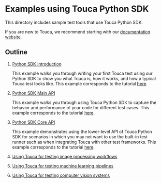 # Examples using Touca Python SDK

This directory includes sample test tools that use Touca Python SDK.

If you are new to Touca, we recommend starting with our
[documentation website](https://touca.io/docs).

## Outline

1.  [Python SDK Introduction](./01_python_minimal)

    This example walks you through writing your first Touca test using our
    Python SDK to show you what Touca is, how it works, and how a typical Touca
    test looks like. This example corresponds to the tutorial
    [here](https://touca.io/docs/basics/).

2.  [Python SDK Main API](./02_python_main_api)

    This example walks you through using Touca Python SDK to capture the
    behavior and performance of your code for different test cases. This example
    corresponds to the tutorial [here](https://touca.io/docs/sdk/main-api).

3.  [Python SDK Core API](./03_python_core_api)

    This example demonstrates using the lower-level API of Touca Python SDK for
    scenarios in which you may not want to use the built-in test runner such as
    when integrating Touca with other test frameworks. This example corresponds
    to the tutorial [here](https://touca.io/docs/sdk/core-api).

4.  [Using Touca for testing image processing workflows](./04_python_image_processing)
5.  [Using Touca for testing machine learning pipelines](./05_python_ml_pipeline)
6.  [Using Touca for testing computer vision systems](./06_python_computer_vision)
